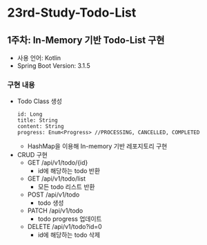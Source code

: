 # 23rd-Study-Todo-List
## 1주차: In-Memory 기반 Todo-List 구현
- 사용 언어: Kotlin
- Spring Boot Version: 3.1.5
### 구현 내용
- Todo Class 생성
  ```  
  id: Long  
  title: String  
  content: String  
  progress: Enum<Progress> //PROCESSING, CANCELLED, COMPLETED  
  ```
  - HashMap을 이용해 In-memory 기반 레포지토리 구현  
- CRUD 구현
  - GET /api/v1/todo/{id}
    - id에 해당하는 todo 반환
  - GET /api/v1/todo/list
    - 모든 todo 리스트 반환
  - POST /api/v1/todo
    - todo 생성
  - PATCH /api/v1/todo
    - todo progress 업데이트
  - DELETE /api/v1/todo?id=0
    - id에 해당하는 todo 삭제